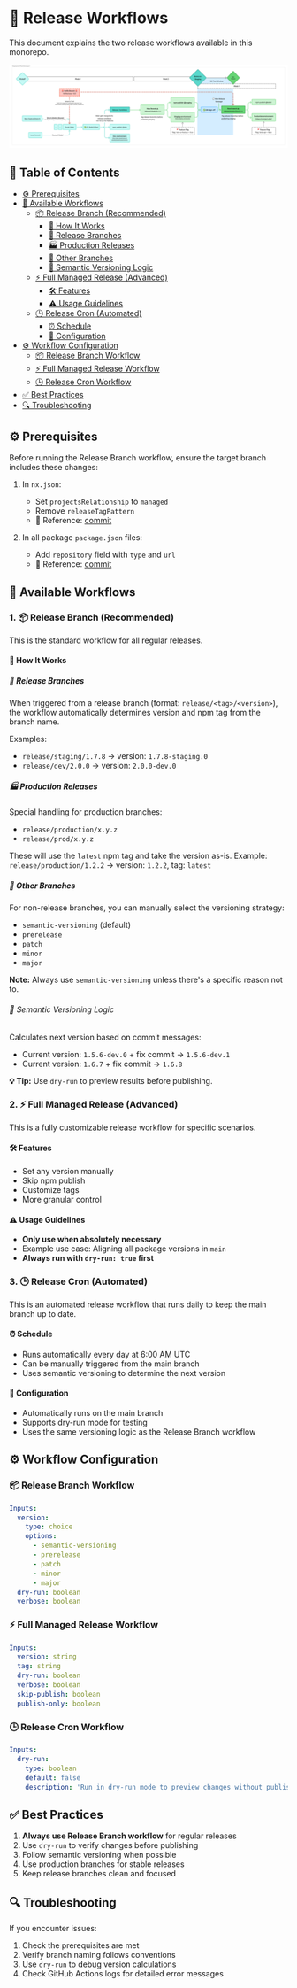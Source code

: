 # 🚀 Release Workflows

This document explains the two release workflows available in this monorepo.

![Release Workflow Diagram](https://raw.githubusercontent.com/powerhouse-inc/powerhouse/refs/heads/main/release-flow.png)

## 📑 Table of Contents

- [⚙️ Prerequisites](#️-prerequisites)
- [🔄 Available Workflows](#-available-workflows)
  - [📦 Release Branch (Recommended)](#1--release-branch-recommended)
    - [🎯 How It Works](#-how-it-works)
    - [🌿 Release Branches](#-release-branches)
    - [🏭 Production Releases](#-production-releases)
    - [🌳 Other Branches](#-other-branches)
    - [🔢 Semantic Versioning Logic](#-semantic-versioning-logic)
  - [⚡ Full Managed Release (Advanced)](#2--full-managed-release-advanced)
    - [🛠️ Features](#️-features)
    - [⚠️ Usage Guidelines](#️-usage-guidelines)
  - [🕒 Release Cron (Automated)](#3--release-cron-automated)
    - [⏰ Schedule](#-schedule)
    - [🔧 Configuration](#-configuration)
- [⚙️ Workflow Configuration](#️-workflow-configuration)
  - [📦 Release Branch Workflow](#-release-branch-workflow)
  - [⚡ Full Managed Release Workflow](#-full-managed-release-workflow)
  - [🕒 Release Cron Workflow](#-release-cron-workflow)
- [✅ Best Practices](#-best-practices)
- [🔍 Troubleshooting](#-troubleshooting)

## ⚙️ Prerequisites

Before running the Release Branch workflow, ensure the target branch includes these changes:

1. In `nx.json`:
   - Set `projectsRelationship` to `managed`
   - Remove `releaseTagPattern`
   - 📎 Reference: [commit](https://github.com/powerhouse-inc/powerhouse/commit/dfe53faf58736422d8f9d1894a36caf592eaf58d)

2. In all package `package.json` files:
   - Add `repository` field with `type` and `url`
   - 📎 Reference: [commit](https://github.com/powerhouse-inc/powerhouse/commit/3913f1ef1174d508ea252b97297c61dc590149c8)

## 🔄 Available Workflows

### 1. 📦 Release Branch (Recommended)

This is the standard workflow for all regular releases.

#### 🎯 How It Works

##### 🌿 Release Branches
When triggered from a release branch (format: `release/<tag>/<version>`), the workflow automatically determines version and npm tag from the branch name.

Examples:
- `release/staging/1.7.8` → version: `1.7.8-staging.0`
- `release/dev/2.0.0` → version: `2.0.0-dev.0`

##### 🏭 Production Releases
Special handling for production branches:
- `release/production/x.y.z`
- `release/prod/x.y.z`

These will use the `latest` npm tag and take the version as-is.
Example: `release/production/1.2.2` → version: `1.2.2`, tag: `latest`

##### 🌳 Other Branches
For non-release branches, you can manually select the versioning strategy:

- `semantic-versioning` (default)
- `prerelease`
- `patch`
- `minor`
- `major`

**Note:** Always use `semantic-versioning` unless there's a specific reason not to.

###### 🔢 Semantic Versioning Logic
Calculates next version based on commit messages:
- Current version: `1.5.6-dev.0` + fix commit → `1.5.6-dev.1`
- Current version: `1.6.7` + fix commit → `1.6.8`

**💡 Tip:** Use `dry-run` to preview results before publishing.

### 2. ⚡ Full Managed Release (Advanced)

This is a fully customizable release workflow for specific scenarios.

#### 🛠️ Features
- Set any version manually
- Skip npm publish
- Customize tags
- More granular control

#### ⚠️ Usage Guidelines
- **Only use when absolutely necessary**
- Example use case: Aligning all package versions in `main`
- **Always run with `dry-run: true` first**

### 3. 🕒 Release Cron (Automated)

This is an automated release workflow that runs daily to keep the main branch up to date.

#### ⏰ Schedule
- Runs automatically every day at 6:00 AM UTC
- Can be manually triggered from the main branch
- Uses semantic versioning to determine the next version

#### 🔧 Configuration
- Automatically runs on the main branch
- Supports dry-run mode for testing
- Uses the same versioning logic as the Release Branch workflow

## ⚙️ Workflow Configuration

### 📦 Release Branch Workflow
```yaml
Inputs:
  version:
    type: choice
    options:
      - semantic-versioning
      - prerelease
      - patch
      - minor
      - major
  dry-run: boolean
  verbose: boolean
```

### ⚡ Full Managed Release Workflow
```yaml
Inputs:
  version: string
  tag: string
  dry-run: boolean
  verbose: boolean
  skip-publish: boolean
  publish-only: boolean
```

### 🕒 Release Cron Workflow
```yaml
Inputs:
  dry-run:
    type: boolean
    default: false
    description: 'Run in dry-run mode to preview changes without publishing'
```

## ✅ Best Practices

1. **Always use Release Branch workflow** for regular releases
2. Use `dry-run` to verify changes before publishing
3. Follow semantic versioning when possible
4. Use production branches for stable releases
5. Keep release branches clean and focused

## 🔍 Troubleshooting

If you encounter issues:
1. Check the prerequisites are met
2. Verify branch naming follows conventions
3. Use `dry-run` to debug version calculations
4. Check GitHub Actions logs for detailed error messages